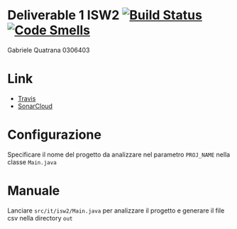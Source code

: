 # Deliverable 1 ISW2 [![Build Status](https://app.travis-ci.com/gabrielequatrana/Deliverable1.svg?branch=main)](https://app.travis-ci.com/github/gabrielequatrana/Deliverable1)	[![Code Smells](https://sonarcloud.io/api/project_badges/measure?project=gabrielequatrana_Deliverable1&metric=code_smells)](https://sonarcloud.io/dashboard?id=gabrielequatrana_Deliverable1)
Gabriele Quatrana 0306403

# Link
- [Travis](https://app.travis-ci.com/github/gabrielequatrana/Deliverable1)
- [SonarCloud](https://sonarcloud.io/dashboard?id=gabrielequatrana_Deliverable1)

# Configurazione
Specificare il nome del progetto da analizzare nel parametro ```PROJ_NAME``` nella classe ```Main.java```

# Manuale
Lanciare ```src/it/isw2/Main.java``` per analizzare il progetto e generare il file csv nella directory ```out```

